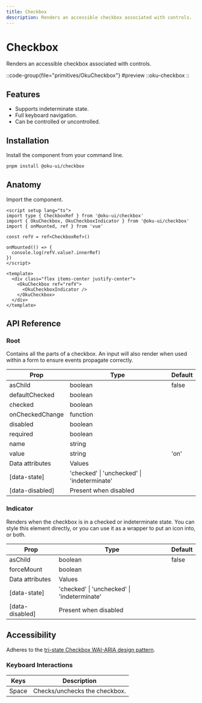 ```yaml
---
title: Checkbox
description: Renders an accessible checkbox associated with controls.
---
```


# Checkbox
Renders an accessible checkbox associated with controls.

::code-group{file="primitives/OkuCheckbox"}
#preview
 ::oku-checkbox
::

## Features

- Supports indeterminate state.
- Full keyboard navigation.
- Can be controlled or uncontrolled.



## Installation

Install the component from your command line.

```bash
pnpm install @oku-ui/checkbox
```

## Anatomy

Import the component.

```vue
<script setup lang="ts">
import type { CheckboxRef } from '@oku-ui/checkbox'
import { OkuCheckbox, OkuCheckboxIndicator } from '@oku-ui/checkbox'
import { onMounted, ref } from 'vue'

const refV = ref<CheckboxRef>()

onMounted(() => {
  console.log(refV.value?.innerRef)
})
</script>

<template>
  <div class="flex items-center justify-center">
    <OkuCheckbox ref="refV">
      <OkuCheckboxIndicator />
    </OkuCheckbox>
  </div>
</template>
```

## API Reference

### Root
Contains all the parts of a checkbox. An input will also render when used within a form to ensure events propagate correctly.

| Prop | Type | Default |
| --- | --- | --- |
| <div class="code">asChild</div> | <div class="code">boolean</div> | <div class="code">false</div> |
| <div class="code">defaultChecked</div> | <div class="code">boolean</div> |  |
| <div class="code">checked</div> | <div class="code">boolean</div> |  |
| <div class="code">onCheckedChange</div> | <div class="code">function</div>  |  |
| <div class="code">disabled</div> | <div class="code">boolean</div> |  |
| <div class="code">required</div> | <div class="code">boolean</div> |  |
| <div class="code">name</div> | <div class="code">string</div> |  |
| <div class="code">value</div> | <div class="code">string</div> | <div class="code">'on'</div> |
| Data attributes | Values | |
| <div class="code">[data-state]</div> | <div class="code">'checked' &#124; 'unchecked' &#124; 'indeterminate'</div> |  |
| <div class="code">[data-disabled]</div> | <div class="code">Present when disabled</div> |  |



### Indicator
Renders when the checkbox is in a checked or indeterminate state. You can style this element directly, or you can use it as a wrapper to put an icon into, or both.

| Prop | Type | Default |
| --- | --- | --- |
| <div class="code">asChild</div> | <div class="code">boolean</div> | <div class="code">false</div> |
| <div class="code">forceMount</div> | <div class="code">boolean</div> |  |
| Data attributes | Values | |
| <div class="code">[data-state]</div> | <div class="code">'checked' &#124; 'unchecked' &#124; 'indeterminate'</div> |  |
| <div class="code">[data-disabled]</div> | <div class="code">Present when disabled</div> |  |


## Accessibility

Adheres to the [tri-state Checkbox WAI-ARIA design pattern](https://www.w3.org/WAI/ARIA/apg/patterns/checkbox).

### Keyboard Interactions

| Keys | Description |
| --- | --- |
| <div class="code">Space</div> | Checks/unchecks the checkbox. |